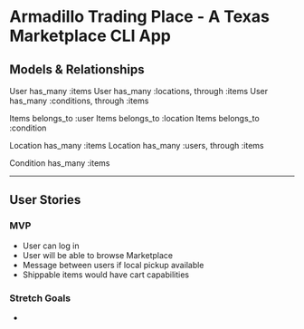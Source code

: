 # Armadillo Trading Place - A Texas Marketplace CLI App

## Models & Relationships

User has_many :items
User has_many :locations, through :items
User has_many :conditions, through :items

Items belongs_to :user
Items belongs_to :location
Items belongs_to :condition

Location has_many :items
Location has_many :users, through :items

Condition has_many :items



_______________________________________________

## User Stories

### MVP
* User can log in
* User will be able to browse Marketplace
* Message between users if local pickup available
* Shippable items would have cart capabilities

### Stretch Goals
*
